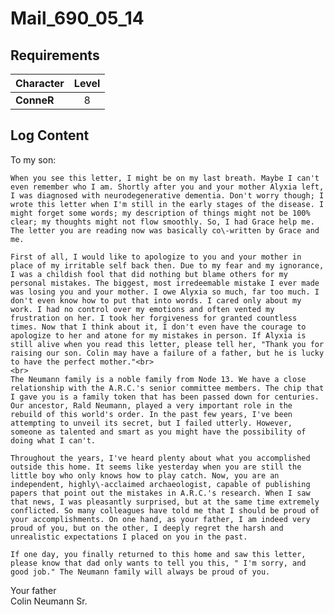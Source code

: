 # Mail_690_05_14
## Requirements
|Character |Level|
|----------|:---:|
|**ConneR**|  8  |

## Log Content
To my son:

    When you see this letter, I might be on my last breath. Maybe I can't even remember who I am. Shortly after you and your mother Alyxia left, I was diagnosed with neurodegenerative dementia. Don't worry though; I wrote this letter when I'm still in the early stages of the disease. I might forget some words; my description of things might not be 100% clear; my thoughts might not flow smoothly. So, I had Grace help me. The letter you are reading now was basically co\-written by Grace and me. 

    First of all, I would like to apologize to you and your mother in place of my irritable self back then. Due to my fear and my ignorance, I was a childish fool that did nothing but blame others for my personal mistakes. The biggest, most irredeemable mistake I ever made was losing you and your mother. I owe Alyxia so much, far too much. I don't even know how to put that into words. I cared only about my work. I had no control over my emotions and often vented my frustration on her. I took her forgiveness for granted countless times. Now that I think about it, I don't even have the courage to apologize to her and atone for my mistakes in person. If Alyxia is still alive when you read this letter, please tell her, "Thank you for raising our son. Colin may have a failure of a father, but he is lucky to have the perfect mother."<br>
    <br>
    The Neumann family is a noble family from Node 13. We have a close relationship with the A.R.C.'s senior committee members. The chip that I gave you is a family token that has been passed down for centuries. Our ancestor, Rald Neumann, played a very important role in the rebuild of this world's order. In the past few years, I've been attempting to unveil its secret, but I failed utterly. However, someone as talented and smart as you might have the possibility of doing what I can't.

    Throughout the years, I've heard plenty about what you accomplished outside this home. It seems like yesterday when you are still the little boy who only knows how to play catch. Now, you are an independent, highly\-acclaimed archaeologist, capable of publishing papers that point out the mistakes in A.R.C.'s research. When I saw that news, I was pleasantly surprised, but at the same time extremely conflicted. So many colleagues have told me that I should be proud of your accomplishments. On one hand, as your father, I am indeed very proud of you, but on the other, I deeply regret the harsh and unrealistic expectations I placed on you in the past. 

    If one day, you finally returned to this home and saw this letter, please know that dad only wants to tell you this, " I'm sorry, and good job." The Neumann family will always be proud of you. 

Your father<br>
Colin Neumann Sr.